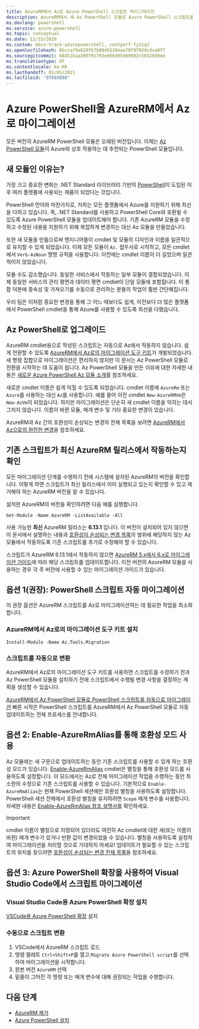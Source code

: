 ```yaml
---
title: AzureRM에서 Az로 Azure PowerShell 스크립트 마이그레이션
description: AzureRM에서 새 Az PowerShell 모듈로 Azure PowerShell 스크립트를 마이그레이션하는 단계와 도구에 대해 알아봅니다.
ms.devlang: powershell
ms.service: azure-powershell
ms.topic: conceptual
ms.date: 12/15/2020
ms.custom: devx-track-azurepowershell, contperf-fy21q2
ms.openlocfilehash: 6bccaf9a628f67b8945516bae70f07939cdce8f7
ms.sourcegitcommit: 68451baa389791703e666d95469602c5652609ee
ms.translationtype: HT
ms.contentlocale: ko-KR
ms.lasthandoff: 01/05/2021
ms.locfileid: "97893698"
---
```

# <a name="migrate-azure-powershell-from-azurerm-to-az"></a>Azure PowerShell을 AzureRM에서 Az로 마이그레이션

모든 버전의 AzureRM PowerShell 모듈은 오래된 버전입니다. 이제는 [Az PowerShell 모듈](install-az-ps.md)이 Azure와 상호 작용하는 데 추천되는 PowerShell 모듈입니다.

## <a name="why-a-new-module"></a>새 모듈인 이유는?

가장 크고 중요한 변화는 .NET Standard 라이브러리 기반의 [PowerShell](/powershell/scripting/overview)이 도입된 이후 여러 플랫폼에 사용되는 제품이 되었다는 것입니다.

PowerShell 언어와 마찬가지로, 저희는 모든 플랫폼에서 Azure를 지원하기 위해 최선을 다하고 있습니다. 즉, .NET Standard를 사용하고 PowerShell Core와 호환될 수 있도록 Azure PowerShell 모듈을 업데이트해야 합니다. 기존 AzureRM 모듈을 수정하고 수정된 내용을 지원하기 위해 복잡하게 변경하는 대신 Az 모듈을 만들었습니다.

또한 새 모듈을 만듦으로써 엔지니어들이 cmdlet 및 모듈의 디자인과 이름을 일관적으로 유지할 수 있게 되었습니다. 이제 모든 모듈이 `Az.` 접두사로 시작하고, 모든 cmdlet에서 `Verb-AzNoun` 명명 규칙을 사용합니다. 이전에는 cmdlet 이름이 더 길었으며 일관적이지 않았습니다.

모듈 수도 감소했습니다. 동일한 서비스에서 작동하는 일부 모듈이 결합되었습니다. 이제 동일한 서비스의 관리 평면과 데이터 평면 cmdlet이 단일 모듈에 포함됩니다. 이 통합 덕분에 종속성 및 가져오기를 수동으로 관리하는 분들의 작업이 훨씬 간단해집니다.

우리 팀은 이처럼 중요한 변경을 통해 그 어느 때보다도 쉽게, 이전보다 더 많은 플랫폼에서 PowerShell cmdlet을 통해 Azure를 사용할 수 있도록 최선을 다했습니다.

## <a name="upgrading-to-az-powershell"></a>Az PowerShell로 업그레이드

AzureRM cmdlet용으로 작성된 스크립트는 자동으로 Az에서 작동하지 않습니다. 쉽게 전환할 수 있도록 [AzureRM에서 Az로의 마이그레이션 도구 키트](https://github.com/Azure/azure-powershell-migration)가 개발되었습니다. 새 명령 집합으로 마이그레이션은 편리하지 않지만 이 문서는 Az PowerShell 모듈로 전환을 시작하는 데 도움이 됩니다. Az PowerShell 모듈을 만든 이유에 대한 자세한 내용은 [새로운 Azure PowerShell Az 모듈 소개](new-azureps-module-az.md)를 참조하세요.

새로운 cmdlet 이름은 쉽게 익힐 수 있도록 되었습니다. cmdlet 이름에 `AzureRm` 또는 `Azure`를 사용하는 대신 `Az`를 사용합니다. 예를 들어 이전 cmdlet `New-AzureRMVm`은 `New-AzVm`이 되었습니다.
하지만 마이그레이션은 단순히 새 cmdlet 이름을 익히는 데서 그치지 않습니다. 이름이 바뀐 모듈, 매개 변수 및 기타 중요한 변경이 있습니다.

AzureRM과 Az 간의 호환성이 손상되는 변경의 전체 목록을 보려면 [AzureRM에서 Az으로의 완전한 변경](migrate-az-1.0.0.md)을 참조하세요.

## <a name="ensure-existing-scripts-work-with-the-latest-azurerm-release"></a>기존 스크립트가 최신 AzureRM 릴리스에서 작동하는지 확인

모든 마이그레이션 단계를 수행하기 전에 시스템에 설치된 AzureRM의 버전을 확인합니다.
이렇게 하면 스크립트가 최신 릴리스에서 이미 실행되고 있는지 확인할 수 있고 제거해야 하는 AzureRM 버전을 알 수 있습니다.

설치한 AzureRM의 버전을 확인하려면 다음 예를 실행합니다.

```azurepowershell
Get-Module -Name AzureRM -ListAvailable -All
```

사용 가능한 **최신** AzureRM 릴리스는 **6.13.1** 입니다. 이 버전이 설치되어 있지 않으면 이 문서에서 설명하는 내용과 [호환성이 손상되는 변경 목록](migrate-az-1.0.0.md)의 범위에 해당하지 않는 Az 모듈에서 작동하도록 기존 스크립트를 추가로 수정해야 할 수 있습니다.

스크립트가 AzureRM 6.13.1에서 작동하지 않으면 [AzureRM 5.x에서 6.x로 마이그레이션 가이드](/powershell/azure/azurerm/migration-guide.6.0.0)에 따라 해당 스크립트를 업데이트합니다. 이전 버전의 AzureRM 모듈을 사용하는 경우 각 주 버전에 사용할 수 있는 마이그레이션 가이드가 있습니다.

## <a name="option-1-recommended-automatically-migrate-your-powershell-scripts"></a>옵션 1(권장): PowerShell 스크립트 자동 마이그레이션

이 권장 옵션은 AzureRM 스크립트를 Az로 마이그레이션하는 데 필요한 작업을 최소화합니다.

### <a name="install-the-azurerm-to-az-migration-toolkit"></a>AzureRM에서 Az로의 마이그레이션 도구 키트 설치

```azurepowershell
Install-Module -Name Az.Tools.Migration
```

### <a name="convert-your-scripts-automatically"></a>스크립트를 자동으로 변환

AzureRM에서 Az로의 마이그레이션 도구 키트를 사용하면 스크립트를 수정하기 전과 Az PowerShell 모듈을 설치하기 전에 스크립트에서 수행될 변경 사항을 결정하는 계획을 생성할 수 있습니다.

[AzureRM에서 Az PowerShell 모듈로 PowerShell 스크립트를 자동으로 마이그레이션](quickstart-migrate-azurerm-to-az-automatically.md) 빠른 시작은 PowerShell 스크립트를 AzureRM에서 Az PowerShell 모듈로 자동 업데이트하는 전체 프로세스를 안내합니다.

## <a name="option-2-use-compatibility-mode-with-enable-azurermalias"></a>옵션 2: Enable-AzureRmAlias를 통해 호환성 모드 사용

Az 모듈에는 새 구문으로 업데이트하는 동안 기존 스크립트를 사용할 수 있게 하는 호환성 모드가 있습니다. [Enable-AzureRmAlias](/powershell/module/az.accounts/enable-azurermalias) cmdlet은 별칭을 통해 호환성 모드를 사용하도록 설정합니다. 이 모드에서는 Az로 전체 마이그레이션 작업을 수행하는 동안 최소한의 수정으로 기존 스크립트를 사용할 수 있습니다. 기본적으로 `Enable-AzureRmAlias`는 현재 PowerShell 세션에만 호환성 별칭을 사용하도록 설정합니다. PowerShell 세션 전체에서 호환성 별칭을 유지하려면 `Scope` 매개 변수를 사용합니다. 자세한 내용은 [Enable-AzureRmAlias 참조 설명서](/powershell/module/az.accounts/enable-azurermalias)를 확인하세요.

> [!IMPORTANT]
> cmdlet 이름이 별칭으로 지정되어 있더라도 여전히 Az cmdlet에 대한 새(또는 이름이 바뀐) 매개 변수가 있거나 반환 값이 변경되었을 수 있습니다. 별칭을 사용하도록 설정하여 마이그레이션을 처리할 것으로 기대하지 마세요! 업데이트가 필요할 수 있는 스크립트의 위치를 찾으려면 [호환성이 손상되는 변경 전체 목록](migrate-az-1.0.0.md)을 참조하세요.

## <a name="option-3-migrate-your-scripts-in-visual-studio-code-with-the-azure-powershell-extension"></a>옵션 3: Azure PowerShell 확장을 사용하여 Visual Studio Code에서 스크립트 마이그레이션

### <a name="install-the-azure-powershell-extension-for-visual-studio-code"></a>Visual Studio Code용 Azure PowerShell 확장 설치

[VSCode용 Azure PowerShell 확장](https://marketplace.visualstudio.com/items?itemName=azps-tools.azps-tools) 설치

### <a name="convert-your-scripts-manually"></a>수동으로 스크립트 변환

1. VSCode에서 AzureRM 스크립트 로드
2. 명령 팔레트 `Ctrl+Shift+P`를 열고 `Migrate Azure PowerShell script`를 선택하여 마이그레이션을 시작합니다.
3. 원본 버전 `AzureRM` 선택
4. 밑줄이 그어진 각 명령 또는 매개 변수에 대해 권장되는 작업을 수행합니다.

## <a name="next-steps"></a>다음 단계

* [AzureRM 제거](uninstall-az-ps.md#uninstall-the-azurerm-module)
* [Azure PowerShell 설치](install-az-ps.md)
